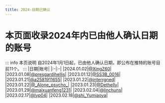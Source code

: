 ```yaml
---
title: 2024-日期已确认
---
```

# 本页面收录2024年内已由他人确认日期的账号
::: info 本页说明
自2024年1月1日起，已由他人确认日期，即公布在推特的账号目前11个。
:::
|日期|账号|
|:-|:-|
|2024.01.02|[@XingZ60](https://twitter.com/XingZ60)|
|2023.01.08|[@presgardihellis](https://twitter.com/presgardihellis)|
|2023.01.12|[@SS3B_0016](https://twitter.com/SS3B_0016)|
|2023.01.21|[@a2581911655](https://twitter.com/a2581911655)|
|2023.01.22|[@interrgned](https://twitter.com/interrgned)|
|2023.01.22|[@\_Alone_psycho_](https://twitter.com/_Alone_psycho_)|
|2023.01.23|[@Dethelly](https://twitter.com/Dethelly)|
|2023.01.29|[@maixuanfeng1231](https://twitter.com/maixuanfeng1231)|
|2023.02.04|[@linchuns](https://twitter.com/linchuns)|
|2023.02.17|[@lyp04](https://twitter.com/lyp04)|
|2023.02.18|[@shi_Yumiaoya](https://twitter.com/shi_Yumiaoya)|